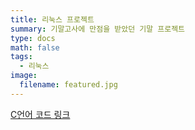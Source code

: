 ```yaml
---
title: 리눅스 프로젝트
summary: 기말고사에 만점을 받았던 기말 프로젝트
type: docs
math: false
tags:
  - 리눅스
image:
  filename: featured.jpg
---
```


[C언어 코드 링크](https://github.com/Coti00/linux_project)
